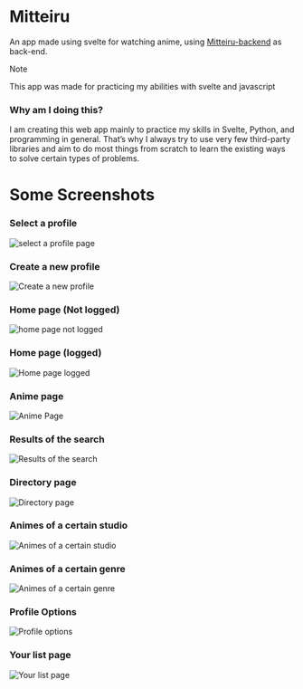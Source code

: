 # Mitteiru

An app made using svelte for watching anime, using [Mitteiru-backend](https://github.com/AnibalDams/Mitteiru-backend) as back-end.

>[!NOTE]
> This app was made for practicing my abilities with svelte and javascript

### Why am I doing this?
I am creating this web app mainly to practice my skills in Svelte, Python, and programming in general. That’s why I always try to use very few third-party libraries and aim to do most things from scratch to learn the existing ways to solve certain types of problems.

# Some Screenshots

### Select a profile
![select a profile page](https://github.com/AnibalDams/Mitteiru-backend/blob/main/static/Captura%20de%20pantalla_2024-07-08_13-36-43.png)

### Create a new profile
![Create a new profile](https://github.com/AnibalDams/Mitteiru-backend/blob/main/static/Captura%20de%20pantalla_2024-07-08_13-42-48.png)

### Home page (Not logged)
![home page not logged](https://github.com/AnibalDams/Mitteiru-backend/blob/main/static/Captura%20de%20pantalla_2024-07-08_13-44-15.png)

### Home page (logged)
![Home page logged](https://github.com/AnibalDams/Mitteiru-backend/blob/main/static/Opera%20Captura%20de%20pantalla_2024-09-02_153445_localhost.png)

### Anime page
![Anime Page](https://github.com/AnibalDams/Mitteiru-backend/blob/main/static/Screenshot%202024-10-03%20at%2001-06-35%20Laid-Back%20Campp.png)

### Results of the search
![Results of the search](https://github.com/AnibalDams/Mitteiru-backend/blob/main/static/Captura%20de%20pantalla_2024-07-08_13-40-04.png)

### Directory page
![Directory page](https://github.com/AnibalDams/Mitteiru-backend/blob/main/static/Captura%20de%20pantalla_2024-07-08_13-40-29.png)

### Animes of a certain studio
![Animes of a certain studio](https://github.com/AnibalDams/Mitteiru-backend/blob/main/static/Captura%20de%20pantalla_2024-07-08_13-41-02.png)

### Animes of a certain genre
![Animes of a certain genre](https://github.com/AnibalDams/Mitteiru-backend/blob/main/static/Captura%20de%20pantalla_2024-07-08_13-41-33.png)

### Profile Options
![Profile options](https://github.com/AnibalDams/Mitteiru-backend/blob/main/static/Captura%20de%20pantalla_2024-07-08_13-42-09.png)

### Your list page
![Your list page](https://github.com/AnibalDams/Mitteiru-backend/blob/main/static/Captura%20de%20pantalla_2024-07-08_13-43-48.png)
